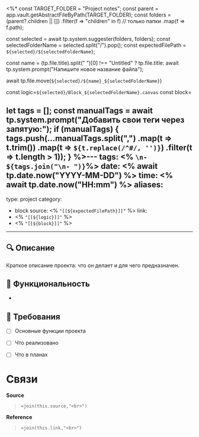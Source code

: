 <%*
const TARGET_FOLDER = "Project notes";
const parent = app.vault.getAbstractFileByPath(TARGET_FOLDER);
const folders = (parent?.children || [])
    .filter(f => "children" in f) // только папки
    .map(f => f.path);

const selected = await tp.system.suggester(folders, folders);
const selectedFolderName = selected.split("/").pop();
const expectedFilePath = `${selected}/${selectedFolderName}`;


const name = (tp.file.title).split(" ")[0] !== "Untitled" ? tp.file.title: await tp.system.prompt("Напишите новое название файла");


await tp.file.move(`${selected}/${name}_${selectedFolderName}`)

const logic=`${selected}/Block_${selectedFolderName}.canvas`
const block= 

let tags = [];
const manualTags = await tp.system.prompt("Добавить свои теги через запятую:");
if (manualTags) {
    tags.push(...manualTags.split(",")
        .map(t => t.trim())
        .map(t => `${t.replace(/^#/, '')}`) 
        .filter(t => t.length > 1));
}
%>---
tags: <% `\n- ${tags.join("\n- ")}`%>
date: <% await tp.date.now("YYYY-MM-DD") %>
time: <% await tp.date.now("HH:mm") %>
aliases: 
-
type: project
category:
- block
source: <% `"[[${expectedFilePath}]]"` %>
link: 
- <% `"[[${logic}]]"` %>
- <% `"[[${block}]]"` %>
---
## 🔍 Описание
Краткое описание проекта: что он делает и для чего предназначен.


## 🎯 Функциональность
-


## 🎯 Требования
- [ ] Основные функции проекта
- [ ] Что реализовано
- [ ] Что в планах




# Связи

**Source**
>`=join(this.source,"<br>")`

**Reference**
>`=join(this.link,"<br>")`
